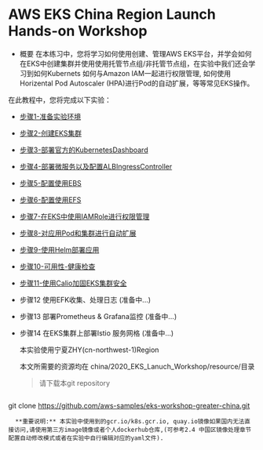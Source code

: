 # AWS EKS China Region Launch Hands-on Workshop 
* 概要
    在本练习中，您将学习如何使用创建、管理AWS EKS平台，并学会如何在EKS中创建集群并使用使用托管节点组/非托管节点组，在实验中我们还会学习到如何Kubernets 如何与Amazon IAM一起进行权限管理, 如何使用Horizental Pod Autoscaler (HPA)进行Pod的自动扩展，等等常见EKS操作。
    

 在此教程中，您将完成以下实验：
  * [步骤1-准备实验环境](步骤1-准备实验环境.md)

  * [步骤2-创建EKS集群](步骤2-创建EKS集群.md)

  * [步骤3-部署官方的KubernetesDashboard](步骤3-部署官方的KubernetesDashboard.md)

  * [步骤4-部署微服务以及配置ALBIngressController](步骤4-部署微服务以及配置ALBIngressController.md) 

  * [步骤5-配置使用EBS](步骤5-配置使用EBS.md)

  * [步骤6-配置使用EFS](步骤6-配置使用EFS.md)

  * [步骤7-在EKS中使用IAMRole进行权限管理](步骤7-在EKS中使用IAMRole进行权限管理.md)

  * [步骤8-对应用Pod和集群进行自动扩展](步骤8-对应用Pod和集群进行自动扩展.md)

  * [步骤9-使用Helm部署应用](步骤9-使用Helm部署应用.md)

  * [步骤10-可用性-健康检查](步骤10-可用性-健康检查.md)

  * [步骤11-使用Calio加固EKS集群安全](步骤11-使用Calio加固EKS集群安全.md)
  
  * 步骤12 使用EFK收集、处理日志  (准备中...)
  
  * 步骤13 部署Prometheus & Grafana监控  (准备中...)
  
  * 步骤14 在EKS集群上部署Istio 服务网格 (准备中...)
  
    
    
    本实验使用宁夏ZHY(cn-northwest-1)Region
    
    本文所需要的资源均在 china/2020_EKS_Lanuch_Workshop/resource/目录
    >请下载本git repository
    
    ```bash
  git clone https://github.com/aws-samples/eks-workshop-greater-china.git
  ```
    **重要说明:** 本实验中使用到的gcr.io/k8s.gcr.io, quay.io镜像如果国内无法直接访问,请使用第三方image镜像或者个人dockerhub仓库,(可参考2.4 中国区镜像处理章节配置自动修改模式或者在实验中自行编辑对应的yaml文件).

